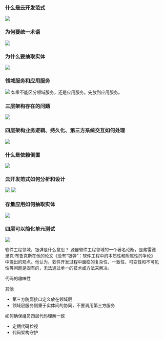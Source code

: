 ### 什么是云开发范式
![](images/云开发范式定义.png)

### 为何要统一术语
![](images/统一术语.png)

### 为什么要抽取实体
![](images/为什么要抽取实体.png)

### 领域服务和应用服务
![](images/领域层和服务层的Service.png)
如果不能区分领域服务，还是应用服务，先放到应用服务。

### 三层架构存在的问题
![](images/三层架构存在的问题.png)

### 四层架构业务逻辑、持久化、第三方系统交互如何处理
![](images/四层架构框架.png)

### 什么是依赖倒置
![](images/依赖倒置.png)

### 云开发范式如何分析和设计
![](images/云开发范式分析和设计流程1.png)
![](images/云开发范式分析和设计流程2.png)

### 存量应用如何抽取实体
![](images/存量应用抽取实体.png)

### 四层可以简化单元测试
![](images/四层单元测试.png)

软件工程领域，银弹是什么意思？
源自软件工程领域的一个著名论断，是弗雷德里克·布鲁克斯在他的论文《没有“银弹”：软件工程中的本质性和附属性的争论》中提出的观点。他认为，软件开发过程中面临的复杂性、一致性、可变性和不可见性等问题是固有的，无法通过单一的技术或方法来解决。‌

代码的趣味性

其他
- 第三方防腐接口定义放在领域层
- 领域层服务侧重于实体间的协同，不要调用第三方服务

如何确保组员四层代码理解一致
- 定期代码检视
- 代码架构守护
